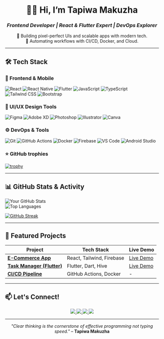 <div align="center">

# **👨‍💻 Hi, I’m Tapiwa Makuzha**  
### *Frontend Developer | React & Flutter Expert | DevOps Explorer*  

🚀 Building pixel-perfect UIs and scalable apps with modern tech.  
🔧 Automating workflows with CI/CD, Docker, and Cloud.  

</div>

---

## **🛠️ Tech Stack**  

### **📱 Frontend & Mobile**  
<p align="left">  
  <img src="https://img.shields.io/badge/React-61DAFB?style=for-the-badge&logo=react&logoColor=black" alt="React" />  
  <img src="https://img.shields.io/badge/React_Native-20232A?style=for-the-badge&logo=react&logoColor=61DAFB" alt="React Native" />  
  <img src="https://img.shields.io/badge/Flutter-02569B?style=for-the-badge&logo=flutter&logoColor=white" alt="Flutter" />  
  <img src="https://img.shields.io/badge/JavaScript-F7DF1E?style=for-the-badge&logo=javascript&logoColor=black" alt="JavaScript" />  
  <img src="https://img.shields.io/badge/TypeScript-3178C6?style=for-the-badge&logo=typescript&logoColor=white" alt="TypeScript" />  
  <img src="https://img.shields.io/badge/Tailwind_CSS-38B2AC?style=for-the-badge&logo=tailwind-css&logoColor=white" alt="Tailwind CSS" />  
  <img src="https://img.shields.io/badge/Bootstrap-7952B3?style=for-the-badge&logo=bootstrap&logoColor=white" alt="Bootstrap" />  
</p>  

### **🎨 UI/UX Design Tools**
<p align="left">
  <img src="https://img.shields.io/badge/Figma-F24E1E?style=for-the-badge&logo=figma&logoColor=white" alt="Figma" />
  <img src="https://img.shields.io/badge/Adobe%20XD-FF61F6?style=for-the-badge&logo=adobe-xd&logoColor=white" alt="Adobe XD" />
  <img src="https://img.shields.io/badge/Photoshop-31A8FF?style=for-the-badge&logo=adobe-photoshop&logoColor=white" alt="Photoshop" />
  <img src="https://img.shields.io/badge/Illustrator-FF9A00?style=for-the-badge&logo=adobe-illustrator&logoColor=white" alt="Illustrator" />
  <img src="https://img.shields.io/badge/Canva-00C4CC?style=for-the-badge&logo=canva&logoColor=white" alt="Canva" />
</p>

### **⚙️ DevOps & Tools**  
<p align="left">  
  <img src="https://img.shields.io/badge/Git-F05032?style=for-the-badge&logo=git&logoColor=white" alt="Git" />  
  <img src="https://img.shields.io/badge/GitHub_Actions-2088FF?style=for-the-badge&logo=github-actions&logoColor=white" alt="GitHub Actions" />  
  <img src="https://img.shields.io/badge/Docker-2496ED?style=for-the-badge&logo=docker&logoColor=white" alt="Docker" />  
  <img src="https://img.shields.io/badge/Firebase-FFCA28?style=for-the-badge&logo=firebase&logoColor=black" alt="Firebase" />  
  <img src="https://img.shields.io/badge/VS_Code-007ACC?style=for-the-badge&logo=visual-studio-code&logoColor=white" alt="VS Code" />  
  <img src="https://img.shields.io/badge/Android_Studio-3DDC84?style=for-the-badge&logo=android-studio&logoColor=white" alt="Android Studio" />  
</p>  

### **⭐ GitHub trophies**

[![trophy](https://github-profile-trophy.vercel.app/?username=Tapiwa128&theme=radical&row=1)](https://github.com/ryo-ma/github-profile-trophy)

---





## **📊 GitHub Stats & Activity**  



![Your GitHub Stats](https://github-readme-stats.vercel.app/api?username=Tapiwa128&show_icons=true&theme=radical&hide_border=true)  
![Top Languages](https://github-readme-stats.vercel.app/api/top-langs/?username=Tapiwa128&layout=compact&theme=radical&hide_border=true)  

[![GitHub Streak](https://streak-stats.demolab.com?user=Tapiwa128&theme=radical&hide_border=true)](https://git.io/streak-stats)  



---



## **🚀 Featured Projects**  

| Project | Tech Stack | Live Demo |  
|---------|------------|-----------|  
| **[E-Commerce App](https://github.com/yourlink)** | React, Tailwind, Firebase | [Live Demo](https://frankappleinc.co.zw) |  
| **[Task Manager (Flutter)](https://github.com/yourlink)** | Flutter, Dart, Hive | [Live Demo](https://yourdemo.link) |  
| **[CI/CD Pipeline](https://github.com/yourlink)** | GitHub Actions, Docker | - |  

---

## **📫 Let's Connect!**  

<p align="center">  
  <a href="https://linkedin.com/in/tapiwa-makuzha-3a9b5b1b5/">  
    <img src="https://img.shields.io/badge/LinkedIn-0A66C2?style=for-the-badge&logo=linkedin&logoColor=white" />  
  </a>  
  <a href="https://twitter.com/TapiwaMakuzha">  
    <img src="https://img.shields.io/badge/Twitter-1DA1F2?style=for-the-badge&logo=twitter&logoColor=white" />  
  </a>  
  <a href="mailto:tapiwa.makuzha@gmail.com">  
    <img src="https://img.shields.io/badge/Gmail-EA4335?style=for-the-badge&logo=gmail&logoColor=white" />  
  </a>  
  <a href="https://tapiwamakuzha.vercel.app">  
    <img src="https://img.shields.io/badge/Portfolio-FF7139?style=for-the-badge&logo=vercel&logoColor=white" />  
  </a>  
</p>  

---


<div align="center">  

 *"Clear thinking is the cornerstone of effective programming not typing speed."* – **Tapiwa Makuzha**  

</div>  
